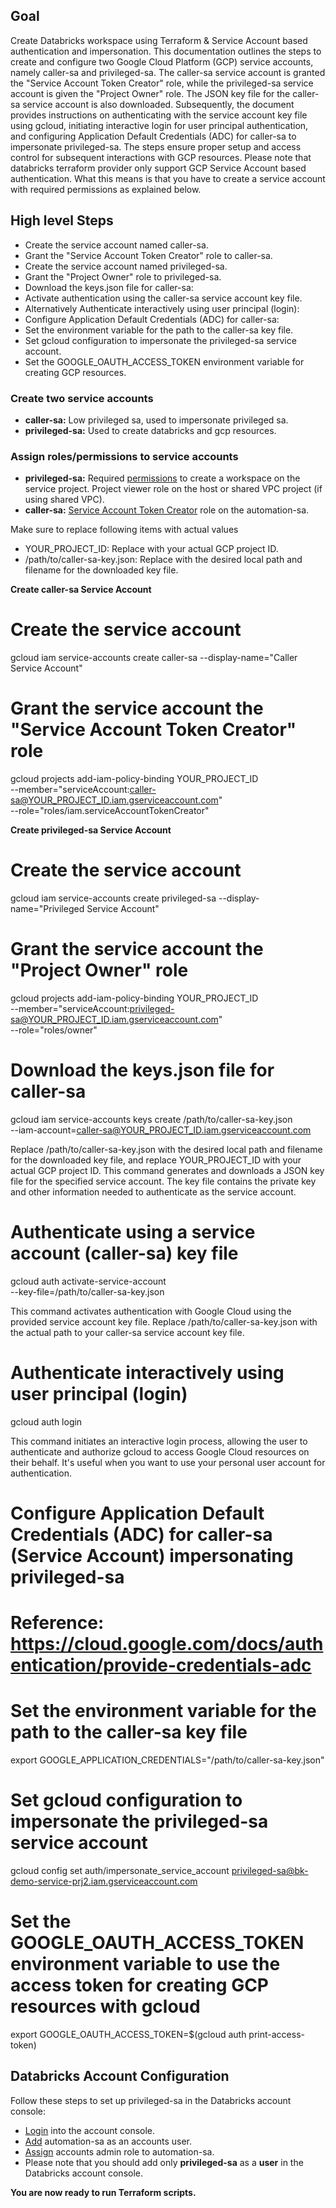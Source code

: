 ## Goal

Create Databricks workspace using Terraform & Service Account based authentication and impersonation.
This documentation outlines the steps to create and configure two Google Cloud Platform (GCP) service accounts, namely caller-sa and privileged-sa. The caller-sa service account is granted the "Service Account Token Creator" role, while the privileged-sa service account is given the "Project Owner" role. The JSON key file for the caller-sa service account is also downloaded. Subsequently, the document provides instructions on authenticating with the service account key file using gcloud, initiating interactive login for user principal authentication, and configuring Application Default Credentials (ADC) for caller-sa to impersonate privileged-sa. The steps ensure proper setup and access control for subsequent interactions with GCP resources.
Please note that databricks terraform provider only support GCP Service Account based authentication. What this means is that
you have to create a service account with required permissions as explained below.

## High level Steps

- Create the service account named caller-sa.
- Grant the "Service Account Token Creator" role to caller-sa.
- Create the service account named privileged-sa.
- Grant the "Project Owner" role to privileged-sa.
- Download the keys.json file for caller-sa:
- Activate authentication using the caller-sa service account key file.
- Alternatively Authenticate interactively using user principal (login):
- Configure Application Default Credentials (ADC) for caller-sa:
- Set the environment variable for the path to the caller-sa key file.
- Set gcloud configuration to impersonate the privileged-sa service account.
- Set the GOOGLE_OAUTH_ACCESS_TOKEN environment variable for creating GCP resources.

### Create two service accounts

- **caller-sa:** Low privileged sa, used to impersonate privileged sa.
- **privileged-sa:** Used to create databricks and gcp resources.

### Assign roles/permissions to service accounts

- **privileged-sa:** Required [permissions](https://docs.gcp.databricks.com/administration-guide/cloud-configurations/gcp/permissions.html#required-permissions-for-the-workspace-creator) to create a workspace on the service project. Project viewer role on the host or shared VPC project (if using shared VPC).
- **caller-sa:** [Service Account Token Creator](https://cloud.google.com/iam/docs/understanding-roles#iam.serviceAccountTokenCreator) role on the automation-sa.

Make sure to replace following items with actual values

- YOUR_PROJECT_ID: Replace with your actual GCP project ID.
- /path/to/caller-sa-key.json: Replace with the desired local path and filename for the downloaded key file.


**Create caller-sa Service Account**

# Create the service account
gcloud iam service-accounts create caller-sa --display-name="Caller Service Account"

# Grant the service account the "Service Account Token Creator" role
gcloud projects add-iam-policy-binding YOUR_PROJECT_ID \
    --member="serviceAccount:caller-sa@YOUR_PROJECT_ID.iam.gserviceaccount.com" \
    --role="roles/iam.serviceAccountTokenCreator"

**Create privileged-sa Service Account**

# Create the service account
gcloud iam service-accounts create privileged-sa --display-name="Privileged Service Account"

# Grant the service account the "Project Owner" role
gcloud projects add-iam-policy-binding YOUR_PROJECT_ID \
    --member="serviceAccount:privileged-sa@YOUR_PROJECT_ID.iam.gserviceaccount.com" \
    --role="roles/owner"

# Download the keys.json file for caller-sa
gcloud iam service-accounts keys create /path/to/caller-sa-key.json \
    --iam-account=caller-sa@YOUR_PROJECT_ID.iam.gserviceaccount.com

Replace /path/to/caller-sa-key.json with the desired local path and filename for the downloaded key file, and replace YOUR_PROJECT_ID with your actual GCP project ID. This command generates and downloads a JSON key file for the specified service account. The key file contains the private key and other information needed to authenticate as the service account.

# Authenticate using a service account (caller-sa) key file
gcloud auth activate-service-account \
    --key-file=/path/to/caller-sa-key.json

This command activates authentication with Google Cloud using the provided service account key file. Replace /path/to/caller-sa-key.json with the actual path to your caller-sa service account key file.


# Authenticate interactively using user principal (login)
gcloud auth login

This command initiates an interactive login process, allowing the user to authenticate and authorize gcloud to access Google Cloud resources on their behalf. It's useful when you want to use your personal user account for authentication.

# Configure Application Default Credentials (ADC) for caller-sa (Service Account) impersonating privileged-sa
# Reference: https://cloud.google.com/docs/authentication/provide-credentials-adc

# Set the environment variable for the path to the caller-sa key file
export GOOGLE_APPLICATION_CREDENTIALS="/path/to/caller-sa-key.json"

# Set gcloud configuration to impersonate the privileged-sa service account
gcloud config set auth/impersonate_service_account privileged-sa@bk-demo-service-prj2.iam.gserviceaccount.com

# Set the GOOGLE_OAUTH_ACCESS_TOKEN environment variable to use the access token for creating GCP resources with gcloud
export GOOGLE_OAUTH_ACCESS_TOKEN=$(gcloud auth print-access-token)

## Databricks Account Configuration

Follow these steps to set up privileged-sa in the Databricks account console:

- [Login](https://docs.gcp.databricks.com/administration-guide/users-groups/users.html#manage-users-in-your-account) into the account console.
- [Add](https://docs.gcp.databricks.com/administration-guide/users-groups/users.html#add-users-to-your-account-using-the-account-console) automation-sa as an accounts user.
- [Assign](https://docs.gcp.databricks.com/administration-guide/users-groups/users.html#assign-account-admin-roles-to-a-user) accounts admin role to automation-sa.
- Please note that you should add only **privileged-sa** as a **user** in the Databricks account console.

**You are now ready to run Terraform scripts.**